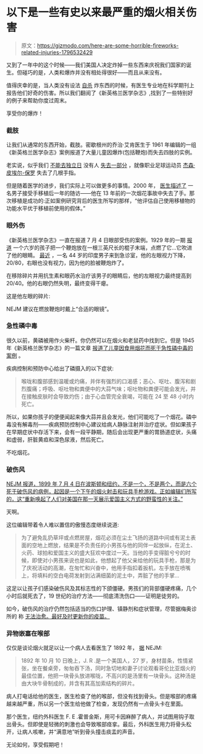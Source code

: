 # 以下是一些有史以来最严重的烟火相关伤害

> 原文：<https://gizmodo.com/here-are-some-horrible-fireworks-related-injuries-1796532429>

又到了一年中的这个时候——我们美国人决定炸掉一些东西来庆祝我们国家的诞生。但碰巧的是，人类和爆炸并没有相处得很好——而且从来没有。



值得庆幸的是，当人类没有设法 [自杀](http://www.cbsnews.com/news/devon-staples-man-killed-shooting-firework-off-head-thought-it-was-a-dud-mom-says/) 炸东西的时候，有医生专业地在科学期刊上报告他们好奇的伤害。所以我们翻阅了《新英格兰医学杂志》,找到了一些特别好的例子来帮助你度过周末。

享受你的爆炸！

### 截肢

让我们从通常的东西开始，截肢。密歇根州的乔治·艾肯医生于 1961 年编辑的一组《新英格兰医学杂志》案例报道了大量儿童因爆炸(包括鞭炮)而失去四肢的实例。

老实说，似乎我们 [不能去](http://www.cnn.com/2010/US/07/04/new.york.fireworks.arm.loss/index.html)[独立日](http://www.newsweek.com/two-nfl-players-lose-fingers-firework-related-accidents-351661) 没有人 [失去一部分](http://abc7chicago.com/archive/9162643/) ，就像职业足球运动员 [杰森·皮埃尔-保罗](https://www.si.com/nfl/2016/04/12/jason-pierre-paul-giants-fireworks-destroyed-hand-exclusive) 失去了几根手指。

但是随着医学的进步，我们实际上可以做更多的事情。2000 年， [医生描述了](http://www.nejm.org/doi/full/10.1056/NEJM200008173430704#t=articleMethods) 一名男子接受手移植后一年的随访——他在 13 年前的一次烟花事故中失去了手。那次移植是成功的:正如案例研究背后的医生所写的那样，“他评估自己使用移植物的功能水平优于移植前使用的假体。”

### 眼外伤

《新英格兰医学杂志》一直在报道 7 月 4 日眼部受伤的案例。1929 年的一期 [报道](http://www.nejm.org/doi/full/10.1056/NEJM192908082010606) 一个六岁的孩子把一个鞭炮放在一根三英尺长的棍子末端，点燃了它...它吹进了他的眼睛。 [最近](http://www.nejm.org/doi/full/10.1056/NEJMicm1616104) ，一名 44 岁的印度男子来到急诊室，他的左眼视力下降，20/80，右眼也没有视力，因为他的脸被鞭炮炸了。

在移除碎片并用抗生素和眼药水治疗该男子的眼睛后，他的左眼视力最终提高到 20/40。他的右眼仍然失明，最终变得干瘪。

这是他左眼的碎片:

NEJM 建议在燃放鞭炮时戴上“合适的眼镜”。

### 急性磷中毒

很久以前，黄磷被用作火柴杆。你仍然可以在烟火和老鼠药中找到它。但是 1945 年《新英格兰医学杂志》的一篇文章 [报道了儿童因食用烟花而死于急性磷中毒的案例](http://www.nejm.org/doi/full/10.1056/NEJM194503012320902) 。

疾病控制和预防中心给出了磷摄入的以下症状:

> 喉咙和腹部感到温暖或灼痛，并伴有强烈的口渴感；恶心、呕吐、腹泻和剧烈腹痛；呼吸、呕吐物和粪便中的大蒜气味；呕吐物和粪便可能会发光，并在接触皮肤时会导致灼伤；由于心血管完全衰竭，可能在 24 至 48 小时内死亡。

所以，如果你孩子的便便闻起来像大蒜并且会发光，他们可能吃了一个烟花。磷中毒没有解毒剂——疾病预防控制中心建议给病人静脉注射并治疗症状。但如果孩子在早期症状中存活下来，会有一段平静期，随后会出现更严重的胃肠道症状，头痛和虚弱，肝脏黄疸和深色尿液，然后死亡。

不吃烟花。

### 破伤风

[NEJM 报道，1899 年 7 月 4 日在波斯顿和纽约，不是一个，不是两个，而是六个死于破伤风的病例，起因是一个下午的烟火射击和玩具手枪游戏。正如编辑们所写的，这“重新唤起了人们对美国在那一天展示爱国主义方式的野蛮性的关注。”](http://www.nejm.org/doi/full/10.1056/NEJM189907201410313) 

天啊。

这位编辑带着令人难以置信的傲慢态度继续说道:

> 为了避免乱扔草坪或点燃房屋，烟花必须在尘土飞扬的道路中间或有泥土表面的空地上燃放，结果是不负责任的小男孩与他的同伴一起放纵，在泥土、火药、球拍和爱国主义的盛大狂欢中度过一天。当他的手变得脏兮兮的时候，即使对小男孩来说也是如此，他想起了他父亲给他的玩具手枪，那是为了庆祝活动的高潮，在匆忙和兴奋中，他用手指扣着扳机，左手放在喷嘴上，将填料的空白电荷发射到沾满细菌的泥土中，弄脏了他的手掌...

这足以让孩子们感染破伤风及其标志性的下颌僵硬。男孩们的背部僵硬疼痛，几个小时后就死去了，19 世纪的治疗方法——彻底清洗伤口——证明是徒劳的。

如今，破伤风的治疗仍然包括适当的伤口护理、镇静剂和症状管理，尽管据梅奥诊所的 称 [无法治愈。最好及时更新你的疫苗。](http://www.mayoclinic.org/diseases-conditions/tetanus/diagnosis-treatment/treatment/txc-20200893)

### 异物嵌塞在喉部

仅仅是谈论烟火就足以让一个病人去看医生了 1892 年， [据](http://www.nejm.org/doi/full/10.1056/NEJM189310261291704) NEJM:

> 1892 年 10 月 10 日晚上，J. R .是一个美国人，27 岁，身材苗条，性情紧张，坐在餐桌旁，匆匆吞下汤，同时急切地和妻子讨论观看哥伦比亚烟火的最佳位置，他把一块骨头放进喉咙，不高兴的是汤里有一块骨头。这种汤是由大块牛骨制成的，并含有其高加索结构的碎片。

病人打电话给他的医生，医生检查了他的喉部，但没有找到骨头。但是喉部的疼痛越来越严重，所以另一个医生给他做了检查，发现仍然有一点骨头卡在里面。

那个医生，纽约外科医生 F. E .霍普金斯，用可卡因麻醉了病人，并试图用钩子取出骨头。但即使是轻微的刺激也会导致喉部痉挛。最后，外科医生用力将骨头松开，让病人咳嗽，并“满意地”听到骨头撞击痰盂的声音。

无论如何，享受假期吧！